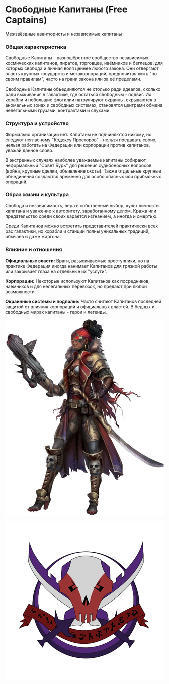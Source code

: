 # Свободные Капитаны (Free Captains)

Межзвёздные авантюристы и независимые капитаны

### Общая характеристика

Свободные Капитаны - разношёрстное сообщество независимых космических капитанов, пиратов, торговцев, наёмников и беглецов, для которых свобода и личная воля ценнее любого закона.
Они отвергают власть крупных государств и мегакорпораций, предпочитая жить "по своим правилам", часто на грани закона или за её пределами.

Свободные Капитаны объединяются не столько ради идеалов, сколько ради выживания в галактике, где остаться свободным - подвиг. Их корабли и небольшие флотилии патрулируют окраины, скрываются в аномальных зонах и свободных системах, становятся центрами обмена нелегальными грузами, контрактами и слухами.

### Структура и устройство
Формально организации нет. Капитаны не подчиняются никому, но следуют негласному "Кодексу Просторов" - нельзя предавать своих, нельзя работать на Федерации или корпорации против капитанов, уважай данное слово.

В экстренных случаях наиболее уважаемые капитаны собирают неформальный "Совет Бурь" для решения судьбоносных вопросов (война, крупные сделки, объявление охоты). Также отдельные крупные объединения создаются временно для особо опасных или прибыльных операций.

### Образ жизни и культура
Свобода и независимость, вера в собственный выбор, культ личности капитана и уважение к авторитету, заработанному делом. 
Кража или предательство среди своих карается изгнанием, а иногда и смертью.

Среди Капитанов можно встретить представителей практически всех рас галактики, их корабли и станции полны уникальных традиций, обычаев и даже жаргона.

### Влияние и отношения
**Официальные власти:** Враги, разыскиваемые преступники, но на практике Федерация иногда нанимает Капитанов для грязной работы или закрывает глаза на отдельные их "услуги".

**Корпорации:** Некоторые используют Капитанов как посредников, наёмников и для нелегальных перевозок, но предают при любой возможности.

**Окраинные системы и подполье:** Часто считают Капитанов последней защитой от влияния корпораций и официальных властей. 
В бедных и свободных мирах капитаны - герои и легенды.

![Представитель](../../images/free-captain.jpg)

![Эмблема](../../images/free-captains-logo.png)